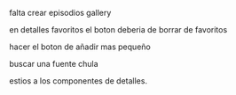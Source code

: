 falta crear episodios gallery

en detalles favoritos el boton deberia de borrar de favoritos

hacer el boton de añadir mas pequeño

buscar una fuente chula

estios a los componentes de detalles.


